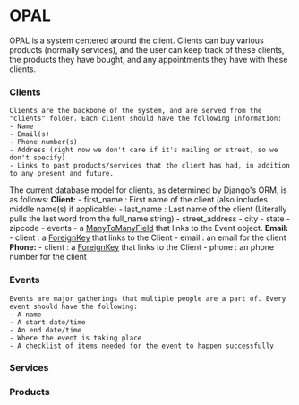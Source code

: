 # OPAL

OPAL is a system centered around the client. Clients can buy various products (normally services), and the user can keep track of these clients, the products they have bought, and any appointments they have with these clients.

### Clients
    Clients are the backbone of the system, and are served from the "clients" folder. Each client should have the following information:
    - Name
    - Email(s)
    - Phone number(s)
    - Address (right now we don't care if it's mailing or street, so we don't specify)
    - Links to past products/services that the client has had, in addition to any present and future.

The current database model for clients, as determined by Django's ORM, is as follows:
    **Client:**
        - first_name : First name of the client (also includes middle name(s) if applicable)
        - last_name : Last name of the client (Literally pulls the last word from the full_name string)
        - street_address
        - city
        - state
        - zipcode
        - events - a [ManyToManyField](https://docs.djangoproject.com/en/1.9/topics/db/models/#many-to-many-relationships) that links to the Event object.
    **Email:**
        - client : a [ForeignKey](https://docs.djangoproject.com/en/1.9/ref/models/fields/#django.db.models.ForeignKey) that links to the Client
        - email : an email for the client
    **Phone:**
        - client : a [ForeignKey](https://docs.djangoproject.com/en/1.9/ref/models/fields/#django.db.models.ForeignKey) that links to the Client
        - phone : an phone number for the client

### Events
    Events are major gatherings that multiple people are a part of. Every event should have the following:
    - A name
    - A start date/time
    - An end date/time
    - Where the event is taking place
    - A checklist of items needed for the event to happen successfully
    
### Services

### Products
